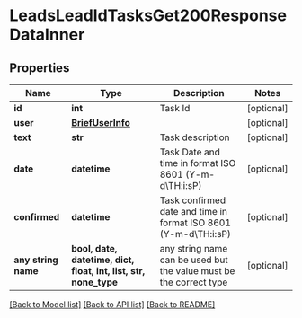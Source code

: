 # LeadsLeadIdTasksGet200ResponseDataInner


## Properties
Name | Type | Description | Notes
------------ | ------------- | ------------- | -------------
**id** | **int** | Task Id | [optional] 
**user** | [**BriefUserInfo**](BriefUserInfo.md) |  | [optional] 
**text** | **str** | Task description | [optional] 
**date** | **datetime** | Task Date and time in format ISO 8601 (Y-m-d\\TH:i:sP) | [optional] 
**confirmed** | **datetime** | Task confirmed date and time in format ISO 8601 (Y-m-d\\TH:i:sP) | [optional] 
**any string name** | **bool, date, datetime, dict, float, int, list, str, none_type** | any string name can be used but the value must be the correct type | [optional]

[[Back to Model list]](../README.md#documentation-for-models) [[Back to API list]](../README.md#documentation-for-api-endpoints) [[Back to README]](../README.md)


